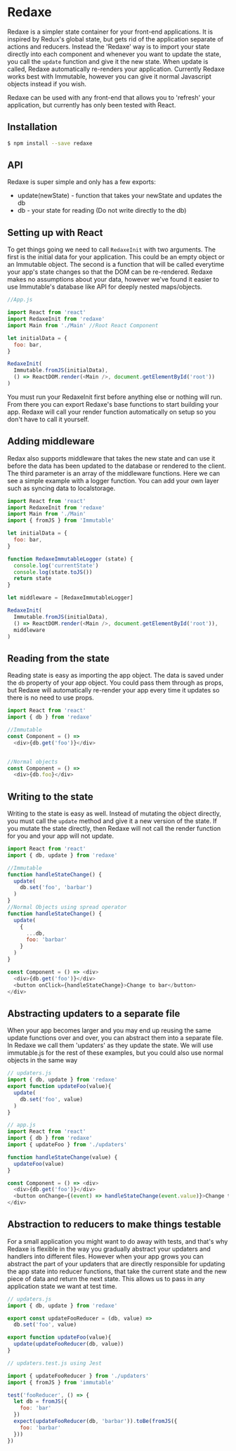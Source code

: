 # Redaxe

Redaxe is a simpler state container for your front-end applications. It is inspired by Redux's global state,
but gets rid of the application separate of actions and reducers. Instead the 'Redaxe' way is to import your state
directly into each component and whenever you want to update the state, you call the `update` function and give it
the new state. When update is called, Redaxe automatically re-renders your application. Currently Redaxe works best
with Immutable, however you can give it normal Javascript objects instead if you wish.

Redaxe can be used with any front-end that allows you to 'refresh' your application, but currently has only been tested
with React.

## Installation

```bash
$ npm install --save redaxe
```

## API

Redaxe is super simple and only has a few exports:

* update(newState) - function that takes your newState and updates the db
* db - your state for reading (Do not write directly to the db)

## Setting up with React

To get things going we need to call `RedaxeInit` with two arguments.
The first is the initial data for your application. This could be an empty object or an Immutable object.
The second is a function that will be called everytime your app's state changes so that the DOM can be re-rendered.
Redaxe makes no assumptions about your data, however we've found it easier to use Immutable's database like API for
deeply nested maps/objects.


```js
//App.js

import React from 'react'
import RedaxeInit from 'redaxe'
import Main from './Main' //Root React Component

let initialData = {
  foo: bar,
}

RedaxeInit(
  Immutable.fromJS(initialData),
  () => ReactDOM.render(<Main />, document.getElementById('root'))
)

```

You must run your RedaxeInit first before anything else or nothing will run. From there you can export Redaxe's base functions to start building your app. Redaxe will call your render function automatically on setup so you don't have to call it yourself.

## Adding middleware

Redax also supports middleware that takes the new state and can use it before the data has been updated to the database or rendered to the client. The third parameter is an array of the middleware functions. Here we can see a simple example with a logger function. You can add your own layer such as syncing data to localstorage.

```js
import React from 'react'
import RedaxeInit from 'redaxe'
import Main from './Main'
import { fromJS } from 'Immutable'

let initialData = {
  foo: bar,
}

function RedaxeImmutableLogger (state) {
  console.log('currentState')
  console.log(state.toJS())
  return state
}

let middleware = [RedaxeImmutableLogger]

RedaxeInit(
  Immutable.fromJS(initialData),
  () => ReactDOM.render(<Main />, document.getElementById('root')),
  middleware
)

```

## Reading from the state

Reading state is easy as importing the app object. The data is saved under the `db` property of your app object. You could pass them through as props, but Redaxe will automatically re-render your app every time it updates so there is no need to use props.

```js
import React from 'react'
import { db } from 'redaxe'

//Immutable
const Component = () =>
  <div>{db.get('foo')}</div>


//Normal objects
const Component = () =>
  <div>{db.foo}</div>

```

## Writing to the state

Writing to the state is easy as well. Instead of mutating the object directly, you must call the `update` method and give it a new version of the state. If you mutate the state directly, then Redaxe will not call the render function for you and your app will not update.

```js
import React from 'react'
import { db, update } from 'redaxe'

//Immutable
function handleStateChange() {
  update(
    db.set('foo', 'barbar')
  )
}
//Normal Objects using spread operator
function handleStateChange() {
  update(
    {
      ...db,
      foo: 'barbar'
    }
  )
}

const Component = () => <div>
  <div>{db.get('foo')}</div>
  <button onClick={handleStateChange}>Change to bar</button>
</div>
```

## Abstracting updaters to a separate file

When your app becomes larger and you may end up reusing the same update functions over and over, you can abstract them into a separate file. In Redaxe we call them 'updaters' as they update the state. We will use immutable.js for the rest of these examples, but you could also use normal objects in the same way

```js
// updaters.js
import { db, update } from 'redaxe'
export function updateFoo(value){
  update(
    db.set('foo', value)
  )
}

// app.js
import React from 'react'
import { db } from 'redaxe'
import { updateFoo } from './updaters'

function handleStateChange(value) {
  updateFoo(value)
}

const Component = () => <div>
  <div>{db.get('foo')}</div>
  <button onChange={(event) => handleStateChange(event.value)}>Change to bar</button>
</div>
```


## Abstraction to reducers to make things testable

For a small application you might want to do away with tests, and that's why Redaxe is flexible in the way you gradually
abstract your updaters and handlers into different files. However when your app grows you can abstract the part of your
updaters that are directly responsible for updating the app state into reducer functions, that take the current state
and the new piece of data and return the next state. This allows us to pass in any application state we want at test time.

```js
// updaters.js
import { db, update } from 'redaxe'

export const updateFooReducer = (db, value) =>
  db.set('foo', value)

export function updateFoo(value){
  update(updateFooReducer(db, value))
}

// updaters.test.js using Jest

import { updateFooReducer } from './updaters'
import { fromJS } from 'immutable'

test('fooReducer', () => {
  let db = fromJS({
    foo: 'bar'
  })
  expect(updateFooReducer(db, 'barbar')).toBe(fromJS({
    foo: 'barbar'
  }))
})
```
